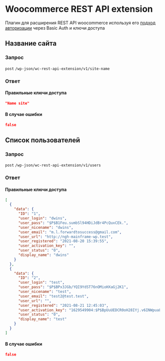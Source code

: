 # Woocommerce REST API extension

Плагин для расширения REST API woocommerce используя его [подход авторизации](https://developer.woocommerce.com/2015/08/07/api-settings-and-the-api-authentication-endpoint-in-2-4/) через Basic Auth и ключи доступа

## Название сайта

### Запрос

`post` `/wp-json/wc-rest-api-extension/v1/site-name`

### Ответ

#### Правильные ключи доступа

```json
"Name site"
```

#### В случае ошибки

```json
false
```
## Список пользователей

### Запрос

`post` `/wp-json/wc-rest-api-extension/v1/users`

### Ответ

#### Правильные ключи доступа

```json
[
  {
    "data": {
      "ID": "1",
      "user_login": "dwins",
      "user_pass": "$P$B1Feu.sumbSl94HDiJdBr4PcQuxCEk.",
      "user_nicename": "dwins",
      "user_email": "m.l.forwardtosuccess@gmail.com",
      "user_url": "http://ngh-mainframe-wp.test",
      "user_registered": "2021-08-20 15:39:55",
      "user_activation_key": "",
      "user_status": "0",
      "display_name": "dwins"
    }
  },
  {
    "data": {
      "ID": "2",
      "user_login": "test",
      "user_pass": "$P$BPx3JGb/YQI9YdST76nOMioHXaGj2K1",
      "user_nicename": "test",
      "user_email": "test2@test.test",
      "user_url": "",
      "user_registered": "2021-08-21 12:45:03",
      "user_activation_key": "1629549904:$P$BpUuUEDCR0oH28IYj.v6INWpuaLtD.1",
      "user_status": "0",
      "display_name": "test"
    }
  }
]
```

#### В случае ошибки

```json
false
```